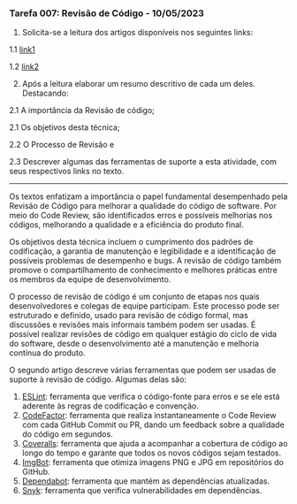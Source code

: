 ### Tarefa 007: Revisão de Código - 10/05/2023

1. Solicita-se a leitura dos artigos disponíveis nos seguintes links:

  1.1 [link1](https://appmaster.io/pt/blog/revisoes-de-codigo)

  1.2 [link2](https://medium.com/codigorefinado/code-review-revis%C3%A3o-de-c%C3%B3digo-pode-ser-automatizada-ba5f25882774)

2. Após a leitura elaborar um resumo descritivo de cada um deles. Destacando:

  2.1 A importância da Revisão de código;

  2.1 Os objetivos desta técnica;

  2.2 O Processo de Revisão e

  2.3 Descrever algumas das ferramentas de suporte a esta atividade, com seus respectivos links no texto.
  
---

Os textos enfatizam a importância o papel fundamental desempenhado pela Revisão de Código para melhorar a qualidade do código de software.  Por meio do Code Review, são identificados erros e possíveis melhorias nos códigos, melhorando a qualidade e a eficiência do produto final.

Os objetivos desta técnica incluem o cumprimento dos padrões de codificação, a garantia de manutenção e legibilidade e a identificação de possíveis problemas de desempenho e bugs. A revisão de código também promove o compartilhamento de conhecimento e melhores práticas entre os membros da equipe de desenvolvimento.

O processo de revisão de código é um conjunto de etapas nos quais desenvolvedores e colegas de equipe participam. Este processo pode ser estruturado e definido, usado para revisão de código formal, mas discussões e revisões mais informais também podem ser usadas. É possível realizar revisões de código em qualquer estágio do ciclo de vida do software, desde o desenvolvimento até a manutenção e melhoria contínua do produto.

O segundo artigo descreve várias ferramentas que podem ser usadas de suporte à revisão de código. Algumas delas são:
  1. [ESLint](https://eslint.org/): ferramenta que verifica o código-fonte para erros e se ele está aderente às regras de codificação e convenção.
  2. [CodeFactor](https://www.codefactor.io/): ferramenta que realiza instantaneamente o Code Review com cada GitHub Commit ou PR, dando um feedback sobre a qualidade do código em segundos.
  3. [Coveralls](https://coveralls.io/): ferramenta que ajuda a acompanhar a cobertura de código ao longo do tempo e garante que todos os novos códigos sejam testados.
  4. [ImgBot](https://imgbot.net/): ferramenta que otimiza imagens PNG e JPG em repositórios do GitHub.
  5. [Dependabot](https://dependabot.com/): ferramenta que mantém as dependências atualizadas.
  6. [Snyk](https://snyk.io/): ferramenta que verifica vulnerabilidades em dependências.